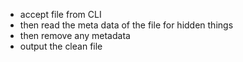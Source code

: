 - accept file from CLI 
- then read the meta data of the file for hidden things 
- then remove any metadata 
- output the clean file 